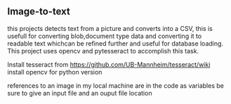 ## Image-to-text
this projects detects text from a picture and converts into a CSV, this is usefull for converting blob,document type data and converting it to readable text whichcan be refined further and useful for database loading. This project uses opencv and pytesseract to accomplish this task.  


Install tesseract from https://github.com/UB-Mannheim/tesseract/wiki
install opencv for python version 

references to an image in my local machine are in the code as variables be sure to give an input file and an ouput file location 
